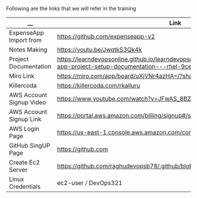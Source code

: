 Following are the links that we will refer in the training 

| __  | Link | Comments |
| ------------- | ------------- | ------------- |
| ExpenseApp Import from | https://github.com/expenseapp-v2 | |
| Notes Making | https://youtu.be/JwqtkS3Qk4k | |
| Project Documentation  | https://learndevopsonline.github.io/learndevopsonline/build/docs/category/expense-app-project-setup-documentation---rhel-9centos-9 | |
| Miro Link | https://miro.com/app/board/uXjVNr4azHA=/?share_link_id=921995775261 | |
| Killercoda  | https://killercoda.com/rkalluru |  |
| AWS Account Signup Video | https://www.youtube.com/watch?v=JFwAS_8BZvM |  |
| AWS Account Signup Link  | https://portal.aws.amazon.com/billing/signup#/start/email |  |
| AWS Login Page  | https://us-east-1.console.aws.amazon.com/console/home?region=us-east-1 |  |
| GitHub SingUP Page | https://github.com | |
| Create Ec2 Server | https://github.com/raghudevopsb78/.github/blob/main/create-ec2.md | |
| Linux Credentials | ec2-user / DevOps321 | |

